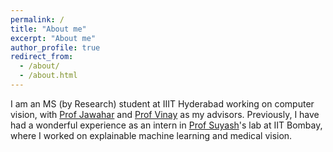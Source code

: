 ```yaml
---
permalink: /
title: "About me"
excerpt: "About me"
author_profile: true
redirect_from: 
  - /about/
  - /about.html
---
```


I am an MS (by Research) student at IIIT Hyderabad working on computer vision, with [Prof Jawahar](https://faculty.iiit.ac.in/~jawahar/) and [Prof Vinay](https://vinaypn.github.io/) as my advisors. Previously, I have had a wonderful experience as an intern in [Prof Suyash](https://www.cse.iitb.ac.in/~suyash/)'s lab at IIT Bombay, where I worked on explainable machine learning and medical vision.
